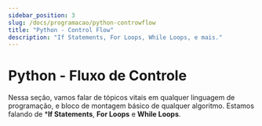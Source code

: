 ```yaml
---
sidebar_position: 3
slug: /docs/programacao/python-controwflow
title: "Python - Control Flow"
description: "If Statements, For Loops, While Loops, e mais."
---
```


# Python - Fluxo de Controle 

Nessa seção, vamos falar de tópicos vitais em qualquer linguagem de programação, e bloco de montagem básico de
qualquer algoritmo. Estamos falando de ***If Statements**, **For Loops** e **While Loops**.

